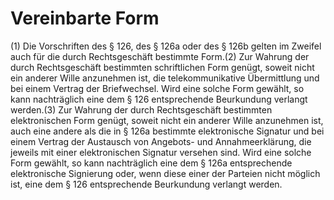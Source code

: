 # Vereinbarte Form

(1) Die Vorschriften des § 126, des § 126a oder des § 126b gelten im Zweifel auch für die durch Rechtsgeschäft bestimmte Form.(2) Zur Wahrung der durch Rechtsgeschäft bestimmten schriftlichen Form genügt, soweit nicht ein anderer Wille anzunehmen ist, die telekommunikative Übermittlung und bei einem Vertrag der Briefwechsel. Wird eine solche Form gewählt, so kann nachträglich eine dem § 126 entsprechende Beurkundung verlangt werden.(3) Zur Wahrung der durch Rechtsgeschäft bestimmten elektronischen Form genügt, soweit nicht ein anderer Wille anzunehmen ist, auch eine andere als die in § 126a bestimmte elektronische Signatur und bei einem Vertrag der Austausch von Angebots- und Annahmeerklärung, die jeweils mit einer elektronischen Signatur versehen sind. Wird eine solche Form gewählt, so kann nachträglich eine dem § 126a entsprechende elektronische Signierung oder, wenn diese einer der Parteien nicht möglich ist, eine dem § 126 entsprechende Beurkundung verlangt werden. 

